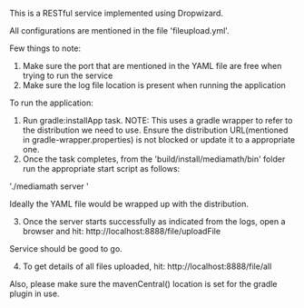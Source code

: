 This is a RESTful service implemented using Dropwizard.

All configurations are mentioned in the file 'fileupload.yml'.

Few things to note:
1) Make sure the port that are mentioned in the YAML file are free when trying to run the service
2) Make sure the log file location is present when running the application

To run the application:

1) Run gradle:installApp task. NOTE: This uses a gradle wrapper to refer to the distribution we need to use.
Ensure the distribution URL(mentioned in gradle-wrapper.properties) is not blocked or update it to a appropriate one.
2) Once the task completes, from the 'build/install/mediamath/bin' folder run the appropriate start script as follows:

'./mediamath server <full path to the YAML config file in code>'

Ideally the YAML file would be wrapped up with the distribution.

3) Once the server starts successfully as indicated from the logs, open a browser and hit: http://localhost:8888/file/uploadFile

Service should be good to go.

4) To get details of all files uploaded, hit: http://localhost:8888/file/all

Also, please make sure the mavenCentral() location is set for the gradle plugin in use.